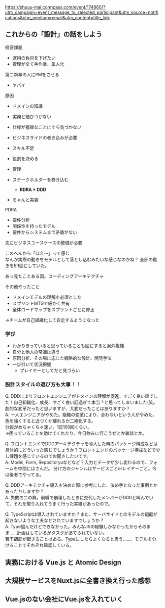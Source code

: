 https://shuuu-mai.connpass.com/event/174860/?utm_campaign=event_message_to_selected_participant&utm_source=notifications&utm_medium=email&utm_content=title_link

## これからの「設計」の話をしよう

経営課題
- 運用の負荷を下げたい
- 管理が全て手作業、属人化

第二新卒の人にPMをさせる
- ヤバイ

原因
- ドメインの知識
- 実務と結びつかない
- 仕様が複雑なことにすら気づかない
- ビジネスサイドの巻き込みが必要
- スキル不足


- 役割を決める
- 管理
- ステークホルダーを巻き込む
  - **RDRA × DDD**
- ちゃんと実装


PDRA
- 要件分析
- 関係性を持ったモデル
- 要件からシステムまで矛盾がない

先にビジネスユースケースの整備が必要

このへんから「ほえ〜」って感じ  
なんか実際の動きをモデルとして落とし込むみたいな感じなのかね？
全部の動きをER図にしていた。

あっ見たことある図。コーディングアーキテクチャ

その他やったこと  
- ドメインモデルの理解を必須とした
- スプリントMTGで細かく共有
- 全体ロードマップをスプリントごとに修正

→チームが自己組織化して自走するようになった

### 学び
- わかりきっていると思っていることも図にすると案外複雑
- 自分と他人の常識は違う
- 原因分析、その場に応じた戦略的な設計、開発手法
- 一歩引いて状況把握
  - プレイヤーとしてだと見づらい

### 設計スタイルの選び方も大事！！


Q. DDDによりフロントエンジニアがドメインの理解が促進、すごく良い話でした！自己組織化、成長、すごく良い話過ぎて本当？と思ってしまいました(笑。劇的な変革だったと思いますが、大変だったことはありますか？  
A. 一人エンジニアがやめた。組織の変革により、合わないという人がやめた。色を強くすると近づくか離れるか二極化する。  
分報がめちゃくちゃ速い。1日100回くらい。  
→困っていることを助けてくれたり、今日飲みに行こうぜとか雑談とか。

Q. フロントエンドでDDDアーキテクチャを導入した時のパッケージ構成などは具体的にどういった感じでしょうか？フロントエンドのパッケージ構成などで少し課題を感じているのでお聞きしたいです。   
A. Model, Form, Repositoryuなどなど？入力とデータが少し変わるので、フォームを中間にはさんだ。
分け方のジャンルはサービスごとorレイヤーごと。今は後者でやってる。

Q. DDDアーキテクチャ導入を決めた際に参考にした、決め手となった事例とかあったりしますか？  
A. 失敗の二の舞。前職で崩壊したときに交代したメンバーがDDDと叫んでいて、それを取り入れてうまく行った実績があったので。

Q. TypeScriptは導入されていますか？また、サーバサイドとのモデルの齟齬が起きないような工夫などされていますでしょうか？  
A. Type悩んだけどできなかった。みんなJSの経験しかなかったからそのまま……計画はしているがタスクがあてられていない。  
若干齟齬が起きることはある。Typeにしたらよくなると思う……。モデルを分けることでそれぞれ確認している。


## 実務における Vue.js と Atomic Design




## 大規模サービスをNuxt.jsに全書き換え行った感想




## Vue.jsのない会社にVue.jsを入れていく
